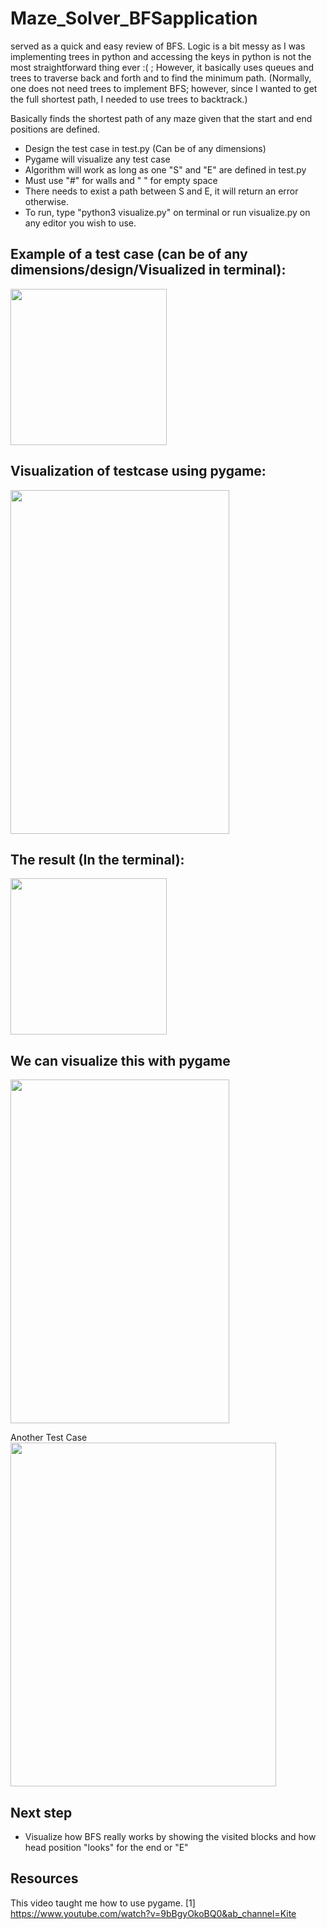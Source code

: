 # Maze_Solver_BFSapplication
served as a quick and easy review of BFS. Logic is a bit messy as I was implementing trees in python and accessing the keys in python is not the most straightforward thing ever :( ; However, it basically uses queues and trees to traverse back and forth and to find the minimum path. (Normally, one does not need trees to implement BFS; however, since I wanted to get the full shortest path, I needed to use trees to backtrack.)

Basically finds the shortest path of any maze given that the start and end positions are defined.
- Design the test case in test.py (Can be of any dimensions)
- Pygame will visualize any test case
- Algorithm will work as long as one "S" and "E" are defined in test.py
- Must use "#" for walls and " " for empty space
- There needs to exist a path between S and E, it will return an error otherwise.
- To run, type "python3 visualize.py" on terminal or run visualize.py on any editor you wish to use.

## Example of a test case (can be of any dimensions/design/Visualized in terminal):
<img src = "https://github.com/yvielcastillejos/Maze_Solver_BFSapplication/blob/master/Screen%20Shot%202020-10-16%20at%203.54.04%20AM.png" height = "250" width = "250">
 
 ## Visualization of testcase using pygame:
<img src = "https://github.com/yvielcastillejos/Maze_Solver_BFSapplication/blob/master/BFS.png" height = "550" width = "350">


## The result (In the terminal):
<img src = "https://github.com/yvielcastillejos/Maze_Solver_BFSapplication/blob/master/Screen%20Shot%202020-10-16%20at%203.55.29%20AM.png" height = "250" width = "250">

## We can visualize this with pygame

<img src = "https://github.com/yvielcastillejos/Maze_Solver_BFSapplication/blob/master/BFS.gif" height = "550" width = "350">

Another Test Case                                              
<img src = "https://github.com/yvielcastillejos/Maze_Solver_BFSapplication/blob/master/BFS2.gif" height = "550" width = "425">


## Next step
- Visualize how BFS really works by showing the visited blocks and how head position "looks" for the end or "E"

## Resources
This video taught me how to use pygame.
[1] https://www.youtube.com/watch?v=9bBgyOkoBQ0&ab_channel=Kite
